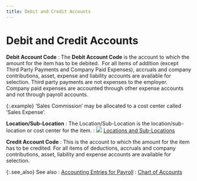 ```yaml
---
title: Debit and Credit Accounts
---
```


# Debit and Credit Accounts


**Debit Account Code**
: The **Debit Account 
 Code** is the account to which the amount for the item has to be  debited.  For  all items of addition (except Third Party Payments and Company Paid Expenses),  accruals and company contributions, asset, expense and liability accounts  are available for selection. Third party payments are not expenses to  the employer. Company paid expenses are accounted through other expense  accounts and not through payroll accounts.


{:.example}
‘Sales Commission’  may be allocated to a cost center called ‘Sales Expense’.


**Location/Sub-Location**
: The Location/Sub-Location is the location/sub-location  or cost center for the item.
: ![]({{site.prl_baseurl}}/img/lens.gif) [Locations  and Sub-Locations]({{site.sc_chm}}/options/locations-and-sub-locations/locations_and_departments.html)


**Credit Account Code**
: This is the account to which the amount for the  item has to be credited. For all items of deductions, accruals and company  contributions, asset, liability and expense accounts are available for  selection.


{:.see_also}
See also
: [Accounting  Entries for Payroll]({{site.prl_baseurl}}/payroll-process/creating-journal/accounting_entries_for_payroll.html)
: [Chart  of Accounts]({{site.acc_chm}}/accounting-structure-in-everest/chart_of_accounts_accounting.html)
